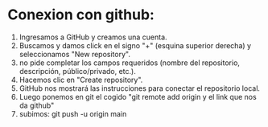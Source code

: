 # Conexion con github:
1. Ingresamos a GitHub y creamos una cuenta.
2. Buscamos y damos click en el signo "+" (esquina superior derecha) y seleccionamos "New repository".
3. no pide completar los campos requeridos (nombre del repositorio, descripción, público/privado, etc.).
4. Hacemos clic en "Create repository".
5. GitHub nos mostrará las instrucciones para conectar el repositorio local.
6. Luego ponemos en git el cogido "git remote add origin y el link que nos da github"
7. subimos: git push -u origin main
